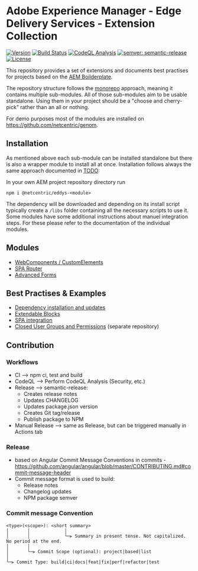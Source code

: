 # Adobe Experience Manager - Edge Delivery Services - Extension Collection

[![Version](https://img.shields.io/npm/v/@netcentric/eddys-video.svg)](https://npmjs.org/package/@netcentric/eddys-video)
[![Build Status](https://github.com/netcentric/eddys-video/workflows/CI/badge.svg?branch=main)](https://github.com/netcentric/eddys-video/actions)
[![CodeQL Analysis](https://github.com/netcentric/eddys-video/workflows/CodeQL/badge.svg?branch=main)](https://github.com/netcentric/eddys-video/actions)
[![semver: semantic-release](https://img.shields.io/badge/semver-semantic--release-blue.svg)](https://github.com/semantic-release/semantic-release)
[![License](https://img.shields.io/badge/License-Apache%202.0-blue.svg)](https://opensource.org/licenses/Apache-2.0)

This repository provides a set of extensions and documents best practises for projects based on the [AEM Boilderplate](https://github.com/adobe/aem-boilerplate).

The repository structure follows the [monorepo](https://en.wikipedia.org/wiki/Monorepo) approach, meaning it contains multiple sub-modules. All of those sub-modules aim to be usable standalone. Using them in your project should be a "choose and cherry-pick" rather than an all or nothing.

For demo purposes most of the modules are installed on https://github.com/netcentric/genom.

## Installation

As mentioned above each sub-module can be installed standalone but there is also a wrapper module to install all at once. Installation follows always the same approach documented in [TODO](TODO):

In your own AEM project repository directory run

`npm i @netcentric/eddys-<module>`

The dependency will be downloaded and depending on its install script typically create a `/libs` folder containing all the necessary scripts to use it. Some modules have some additional instructions about manuel integration steps. For these please refer to the documentation of the individual modules.

## Modules

- [WebComponents / CustomElements](https://github.com/Netcentric/eddys-collection/tree/main/packages/scripts/eddys-custom-element)
- [SPA Router](TODO)
- [Advanced Forms](TODO)

## Best Practises & Examples

- [Dependency installation and updates](TODO)
- [Extendable Blocks](TODO)
- [SPA integration](TODO)
- [Closed User Groups and Permissions](https://github.com/Netcentric/envelop) (separate repository)

## Contribution

### Workflows
  - CI --> npm ci, test and build
  - CodeQL --> Perform CodeQL Analysis (Security, etc.)
  - Release --> semantic-release:
    * Creates release notes
    * Updates CHANGELOG
    * Updates package.json version
    * Creates Git tag/release
    * Publish package to NPM
  - Manual Release --> same as Release, but can be triggered manually in Actions tab

### Release
  - based on Angular Commit Message Conventions in commits -
    https://github.com/angular/angular/blob/master/CONTRIBUTING.md#commit-message-header
  - Commit message format is used to build:
    * Release notes
    * Changelog updates
    * NPM package semver

### Commit message Convention

```
<type>(<scope>): <short summary>
│       │             │
│       │             └─⫸ Summary in present tense. Not capitalized. No period at the end.
│       │
│       └─⫸ Commit Scope (optional): project|based|list
│
└─⫸ Commit Type: build|ci|docs|feat|fix|perf|refactor|test
```

